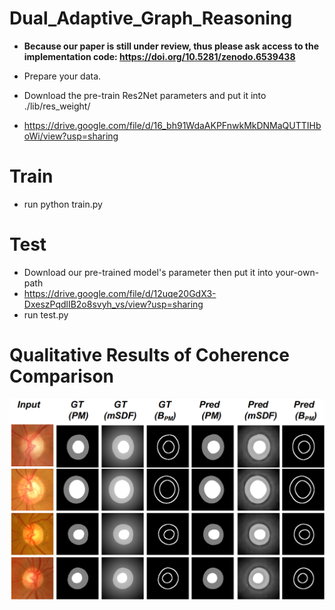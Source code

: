 # Dual_Adaptive_Graph_Reasoning

- **Because our paper is still under review, thus please ask access to the implementation code: https://doi.org/10.5281/zenodo.6539438**

- Prepare your data.

- Download the pre-train Res2Net parameters and put it into ./lib/res_weight/
- https://drive.google.com/file/d/16_bh91WdaAKPFnwkMkDNMaQUTTIHboWi/view?usp=sharing

# Train
- run python train.py


# Test
- Download our pre-trained model's parameter then put it into your-own-path
- https://drive.google.com/file/d/12uqe20GdX3-DxeszPqdlIB2o8svyh_vs/view?usp=sharing
- run test.py

# Qualitative Results of Coherence Comparison
![alt text](https://github.com/smallmax00/Dual_Adaptive_Graph_Reasoning/blob/main/cohension_TMI.png)



